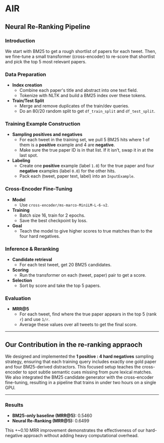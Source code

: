 # AIR

## Neural Re-Ranking Pipeline

### Introduction
We start with BM25 to get a rough shortlist of papers for each tweet. Then, we fine-tune a small transformer (cross-encoder) to re-score that shortlist and pick the top 5 most relevant papers.

### Data Preparation
- **Index creation**  
  - Combine each paper's title and abstract into one text field.  
  - Tokenize with NLTK and build a BM25 index over these tokens.  
- **Train/Test Split**  
  - Merge and remove duplicates of the train/dev queries.  
  - Do an 80/20 random split to get `df_train_split` and `df_test_split`.

### Training Example Construction
- **Sampling positives and negatives**  
  - For each tweet in the training set, we pull 5 BM25 hits where 1 of them is a **positive** example and 4 are **negative**.  
  - Make sure the true paper ID is in that list. If it isn’t, swap it in at the last spot.  
- **Labeling**  
  - Create one **positive** example (label `1.0`) for the true paper and four **negative** examples (label `0.0`) for the other hits.  
  - Pack each (tweet, paper text, label) into an `InputExample`.

### Cross-Encoder Fine-Tuning
- **Model**  
  - Use `cross-encoder/ms-marco-MiniLM-L-6-v2`.  
- **Training**  
  - Batch size 16, train for 2 epochs.  
  - Save the best checkpoint by loss.  
- **Goal**  
  - Teach the model to give higher scores to true matches than to the four hard negatives.

### Inference & Reranking
- **Candidate retrieval**  
  - For each test tweet, get 20 BM25 candidates.  
- **Scoring**  
  - Run the transformer on each (tweet, paper) pair to get a score.  
- **Selection**  
  - Sort by score and take the top 5 papers.

### Evaluation
- **MRR@5**  
  - For each tweet, find where the true paper appears in the top 5 (rank `r`) and use `1/r`.  
  - Average these values over all tweets to get the final score.

---

## Our Contribution in the re-ranking appraoch

We designed and implemented the **1 positive : 4 hard negatives** sampling strategy, ensuring that each training query includes exactly one gold paper and four BM25-derived distractors. This focused setup teaches the cross-encoder to spot subtle semantic cues missing from pure lexical matches. We also integrated the BM25 candidate generator with the cross-encoder fine-tuning, resulting in a pipeline that trains in under two hours on a single GPU.

---

### Results
- **BM25-only baseline (MRR@5):** 0.5460  
- **Neural Re-Ranking (MRR@5):** 0.6499  

This +~0.10 MRR improvement demonstrates the effectiveness of our hard-negative approach without adding heavy computational overhead.
